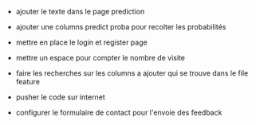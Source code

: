 - ajouter le texte dans le page prediction 
- ajouter une columns predict proba pour recolter les probabilités 

- mettre en place le login et register page 
- mettre un espace pour compter le nombre de visite 
- faire les recherches sur les columns a ajouter qui se trouve dans le file feature 
- pusher le code sur internet 
- configurer le formulaire de contact pour l'envoie des feedback 
